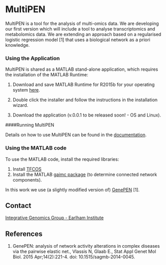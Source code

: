 # MultiPEN

MultiPEN is a tool for the analysis of multi-omics data. We are developing our first version which will include a tool to analyse transcriptomics and metabolomics data. We are extending an approach based on a regularised logistic regression model [1] that uses a biological network as a priori knowledge.


### Using the Application

MultiPEN is shared as a MATLAB stand-alone application, which requires the installation of the MATLAB Runtime:

1. Download and save MATLAB Runtime for R2015b for your operating system [here](http://www.mathworks.com/products/compiler/mcr/index.html). 

2. Double click the installer and follow the instructions in the installation wizard.

3. Download the application (v.0.0.1 to be released soon! - OS and Linux).

####Running MultiPEN

Details on how to use MultiPEN can be found in the [documentation](/MultiPEN_executable/MultiPEN_v001_documentation/user-manual.md).


### Using the MATLAB code

To use the MATLAB code, install the required libraries:

1. Install [TFCOS](http://cvxr.com/tfocs/) 
2. Install the MATLAB [gaimc package](http://www.mathworks.com/matlabcentral/fileexchange/24134-gaimc) (to determine connected network components).

In this work we use (a slightly modified version of) [GenePEN](http://lcsb-portal.uni.lu/software/index.html) [1].


## Contact
[Integrative Genomics Group - Earlham Institute](http://www.earlham.ac.uk/jurkowski-group)


## References
1. GenePEN: analysis of network activity alterations in complex diseases via the pairwise elastic net., Vlassis N, Glaab E., Stat Appl Genet Mol Biol. 2015 Apr;14(2):221-4. doi: 10.1515/sagmb-2014-0045.

